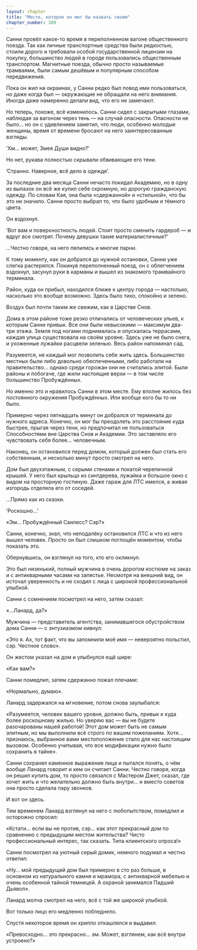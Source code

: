 ```yaml
---
layout: chapter
title: "Место, которое он мог бы назвать своим"
chapter_number: 389
---
```


Санни провёл какое-то время в переполненном вагоне общественного поезда. Так как личные транспортные средства были редкостью, стоили дорого и требовали особой государственной лицензии на покупку, большинство людей в городе пользовались общественным транспортом. Магнитные поезда, обычно просто называемые трамваями, были самым дешёвым и популярным способом передвижения.

Пока он жил на окраинах, у Санни редко был повод ими пользоваться, но даже когда был — окружающие не обращали на него внимания. Иногда даже намеренно делали вид, что его не замечают.

Но теперь, похоже, всё изменилось. Санни сидел с закрытыми глазами, наблюдая за вагоном через тень — на случай опасности. Опасности не было… но он с удивлением заметил, что люди, особенно молодые женщины, время от времени бросают на него заинтересованные взгляды.

’Хм… может, Змея Души видно?’

Но нет, рукава полностью скрывали обвивающие его тени.

’Странно. Наверное, всё дело в одежде’.

За последние два месяца Санни нечасто покидал Академию, но в одну из вылазок он всё же купил себе скромную, но дорогую гражданскую одежду. По словам Кая, она была «сдержанной» и «стильной», что бы это ни значило. Санни просто выбрал то, что было удобным и тёмного цвета.

Он вздохнул.

’Вот вам и поверхностность людей. Стоит просто сменить гардероб — и вдруг все смотрят. Почему девушки такие материалистичные?’

…Честно говоря, на него пялились и многие парни.

К тому моменту, как он добрался до нужной остановки, Санни уже слегка растерялся. Покинув переполненный поезд, он с облегчением вздохнул, засунул руки в карманы и вышел из знакомого трамвайного терминала.

Район, куда он прибыл, находился ближе к центру города — настолько, насколько это вообще возможно. Здесь было тихо, спокойно и зелено.

Воздух был почти таким же свежим, как в Царстве Снов.

Дома в этом районе тоже резко отличались от человеческих ульев, к которым Санни привык. Все они были невысокими — максимум два-три этажа. Земля под ногами поднималась и опускалась террасами, каждая улица существовала на своём уровне. Здесь уже не было снега, и ухоженные лужайки расцвели зеленью. Весь район напоминал сад.

Разумеется, не каждый мог позволить себе жить здесь. Большинство местных были либо довольно обеспеченными, либо работали на правительство… однако среди горожан они не считались элитой. Были районы и побогаче, где жили настоящие верхи — в том числе большинство Пробуждённых.

Но именно это и нравилось Санни в этом месте. Ему вполне жилось без постоянного окружения Пробуждённых. Или вообще кого бы то ни было.

Примерно через пятнадцать минут он добрался от терминала до нужного адреса. Конечно, он мог бы преодолеть это расстояние куда быстрее, прыгая через тени, но предпочитал не пользоваться Способностями вне Царства Снов и Академии. Это заставляло его чувствовать себя более… человечным.

Наконец, он остановился перед домом, который должен был стать его собственным, и несколько минут просто смотрел на него.

Дом был двухэтажным, с серыми стенами и покатой черепичной крышей. У него был крыльцо из синтдерева, лужайка и большое окно с видом на просторную гостиную. Даже гараж для ЛТС имелся, а живая изгородь отделяла его от соседей.

…Прямо как из сказки.

’Роскошно…’

«Эм… Пробуждённый Санлесс? Сэр?»

Санни, конечно, знал, что неподалёку остановился ЛТС и что из него вышел человек. Просто он был слишком поглощён моментом, чтобы показать это.

Обернувшись, он взглянул на того, кто его окликнул.

Это был низенький, полный мужчина в очень дорогом костюме на заказ и с антикварными часами на запястье. Несмотря на внешний вид, он источал уверенность и не сходил с лица с широкой профессиональной улыбкой.

Санни с сомнением посмотрел на него, затем сказал:

«…Ланард, да?»

Мужчина — представитель агентства, занимавшегося обустройством дома Санни — с энтузиазмом кивнул:

«Это я. Ах, тот факт, что вы запомнили моё имя — невероятно польстил, сэр. Честное слово».

Он жестом указал на дом и улыбнулся ещё шире:

«Как вам?»

Санни помедлил, затем сдержанно пожал плечами:

«Нормально, думаю».

Ланард задержался на мгновение, потом снова заулыбался:

«Разумеется, человек вашего уровня, должно быть, привык к куда более роскошному жилью. Но уверяю вас — вы не будете разочарованы нашей работой! Этот дом может быть не самым элитным, но мы выполнили всё строго по вашим пожеланиям. Хотя… признаюсь, выбранное вами местоположение стало для нас настоящим вызовом. Особенно учитывая, что все модификации нужно было сохранить в тайне».

Санни сохранял каменное выражение лица и пытался понять, о чём вообще Ланард говорит и кем он считает Санни. Честно говоря, когда он решил купить дом, то просто связался с Мастером Джет, сказал, где хочет жить и что желательно должно быть внутри… и вместо советов она просто сделала пару звонков.

И вот он здесь.

Тем временем Ланард взглянул на него с любопытством, помедлил и осторожно спросил:

«Кстати… если вы не против, сэр… как этот прекрасный дом по сравнению с предыдущим местом жительства? Чисто профессиональный интерес, так сказать. Типа клиентского опроса!»

Санни посмотрел на уютный серый домик, немного подумал и честно ответил:

«Ну… мой предыдущий дом был примерно в сто раз больше, в основном из натурального камня и мрамора, с антикварной мебелью и очень особенной тайной темницей. А охраной занимался Падший Дьявол».

Ланард молча смотрел на него, всё с той же широкой улыбкой.

Вот только лицо его медленно побледнело.

Спустя некоторое время он хрипло откашлялся и выдавил:

«Превосходно… это прекрасно… эм. Может, взглянем, как всё внутри устроено?»

